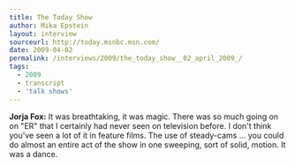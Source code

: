 ```yaml
---
title: The Today Show
author: Mika Epstein
layout: interview
sourceurl: http://today.msnbc.msn.com/  
date: 2009-04-02
permalink: /interviews/2009/the_today_show__02_april_2009_/
tags:
  - 2009
  - transcript
  - 'talk shows'
---
```


**Jorja Fox:** It was breathtaking, it was magic. There was so much going on on "ER" that I certainly had never seen on television before. I don't think you've seen a lot of it in feature films. The use of steady-cams ... you could do almost an entire act of the show in one sweeping, sort of solid, motion. It was a dance.